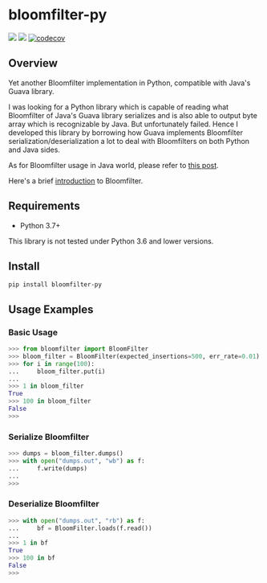 # bloomfilter-py
![](https://img.shields.io/pypi/v/bloomfilter-py.svg)
![](https://img.shields.io/pypi/pyversions/bloomfilter-py.svg)
[![codecov](https://codecov.io/gh/OldPanda/bloomfilter-py/branch/master/graph/badge.svg?token=RBX1JK7P7O)](https://codecov.io/gh/OldPanda/bloomfilter-py)

## Overview
Yet another Bloomfilter implementation in Python, compatible with Java's Guava library.

I was looking for a Python library which is capable of reading what Bloomfilter of Java's Guava library serializes and is also able to output byte array which is recognizable by Java. But unfortunately failed. Hence I developed this library by borrowing how Guava implements Bloomfilter serialization/deserialization a lot to deal with Bloomfilters on both Python and Java sides.

As for Bloomfilter usage in Java world, please refer to [this post](https://www.baeldung.com/guava-bloom-filter).

Here's a brief [introduction](https://en.wikipedia.org/wiki/Bloom_filter) to Bloomfilter.

## Requirements
* Python 3.7+

This library is not tested under Python 3.6 and lower versions.

## Install
```
pip install bloomfilter-py
```

## Usage Examples

### Basic Usage
```Python
>>> from bloomfilter import BloomFilter
>>> bloom_filter = BloomFilter(expected_insertions=500, err_rate=0.01)
>>> for i in range(100):
...     bloom_filter.put(i)
...
>>> 1 in bloom_filter
True
>>> 100 in bloom_filter
False
>>>
```

### Serialize Bloomfilter
```Python
>>> dumps = bloom_filter.dumps()
>>> with open("dumps.out", "wb") as f:
...     f.write(dumps)
...
>>>
```

### Deserialize Bloomfilter
```Python
>>> with open("dumps.out", "rb") as f:
...     bf = BloomFilter.loads(f.read())
...
>>> 1 in bf
True
>>> 100 in bf
False
>>>
```
